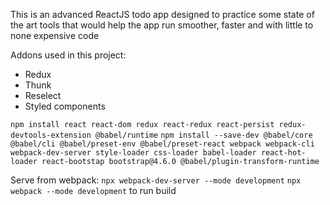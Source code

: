 This is an advanced ReactJS todo app designed to practice some state of the art tools that would help the app run smoother, faster and with little to none expensive code

Addons used in this project:

- Redux
- Thunk
- Reselect
- Styled components

`npm install react react-dom redux react-redux react-persist redux-devtools-extension @babel/runtime`
`npm install --save-dev @babel/core @babel/cli @babel/preset-env @babel/preset-react webpack webpack-cli webpack-dev-server style-loader css-loader babel-loader react-hot-loader react-bootstap bootstrap@4.6.0 @babel/plugin-transform-runtime`

Serve from webpack:
`npx webpack-dev-server --mode development`
`npx webpack --mode development` to run build
